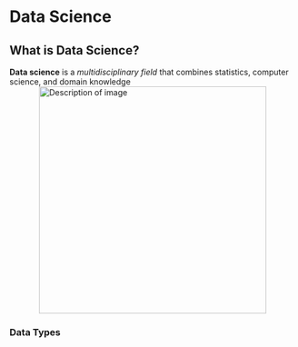 # Data Science
## What is Data Science?
**Data science** is a *multidisciplinary field* that combines statistics, computer science, and domain knowledge
<img src="DS.png" alt="Description of image" width="400" height="400" style="display: block; margin: 0 auto;">

###  Data Types
